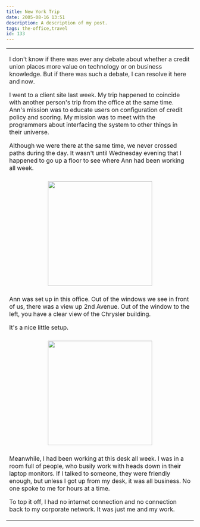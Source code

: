 ```yaml
---
title: New York Trip
date: 2005-08-16 13:51
description: A description of my post.
tags: the-office,travel
id: 133
---
```

<table><tr><td><p>I don't know if there was ever any debate about whether a credit union places more value on technology or on business knowledge.  But if there was such a debate, I can resolve it here and now.

I went to a client site last week.  My trip happened to coincide with another person's trip from the office at the same time.  Ann's mission was to educate users on configuration of credit policy and scoring.  My mission was to meet with the programmers about interfacing the system to other things in their universe.

Although we were there at the same time, we never crossed paths during the day.  It wasn't until Wednesday evening that I happened to go up a floor to see where Ann had been working all week.</p></td></tr>

<tr><td align="center"><skinny :nohome><img align="center" width="280" src="/img/annsdesk.jpg" aborder=0 vspace=4 wwidth=250/></skinny></td></tr>

<tr><td><p>Ann was set up in this office.  Out of the windows we see in front of us, there was a view up 2nd Avenue.  Out of the window to the left, you have a clear view of the Chrysler building.

It's a nice little setup.</p></td></tr>

<tr><td align="center"><skinny :nohome><img align="center" width="280" src="/img/bensdesk.jpg" aborder=0 vspace=4 wwidth=250/></skinny></td></tr>

<tr><td><p>Meanwhile, I had been working at this desk all week.  I was in a room full of people, who busily work with heads down in their laptop monitors.  If I talked to someone, they were friendly enough, but unless I got up from my desk, it was all business.  No one spoke to me for hours at a time.

To top it off, I had no internet connection and no connection back to my corporate network.  It was just me and my work.
</p></td></tr></table>

